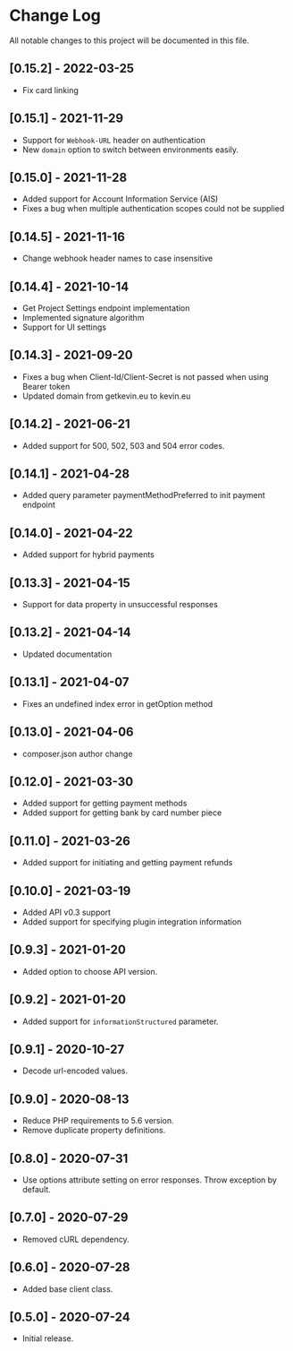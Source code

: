 # Change Log
All notable changes to this project will be documented in this file.

## [0.15.2] - 2022-03-25
- Fix card linking

## [0.15.1] - 2021-11-29
- Support for `Webhook-URL` header on authentication
- New `domain` option to switch between environments easily.

## [0.15.0] - 2021-11-28
- Added support for Account Information Service (AIS)
- Fixes a bug when multiple authentication scopes could not be supplied

## [0.14.5] - 2021-11-16
- Change webhook header names to case insensitive

## [0.14.4] - 2021-10-14
- Get Project Settings endpoint implementation
- Implemented signature algorithm
- Support for UI settings

## [0.14.3] - 2021-09-20
- Fixes a bug when Client-Id/Client-Secret is not passed when using Bearer token
- Updated domain from getkevin.eu to kevin.eu

## [0.14.2] - 2021-06-21
- Added support for 500, 502, 503 and 504 error codes.

## [0.14.1] - 2021-04-28
- Added query parameter paymentMethodPreferred to init payment endpoint

## [0.14.0] - 2021-04-22
- Added support for hybrid payments

## [0.13.3] - 2021-04-15
- Support for data property in unsuccessful responses

## [0.13.2] - 2021-04-14
- Updated documentation

## [0.13.1] - 2021-04-07
- Fixes an undefined index error in getOption method

## [0.13.0] - 2021-04-06
- composer.json author change

## [0.12.0] - 2021-03-30
- Added support for getting payment methods
- Added support for getting bank by card number piece

## [0.11.0] - 2021-03-26
- Added support for initiating and getting payment refunds

## [0.10.0] - 2021-03-19
- Added API v0.3 support
- Added support for specifying plugin integration information

## [0.9.3] - 2021-01-20
- Added option to choose API version.

## [0.9.2] - 2021-01-20
- Added support for `informationStructured` parameter.

## [0.9.1] - 2020-10-27
- Decode url-encoded values.

## [0.9.0] - 2020-08-13
- Reduce PHP requirements to 5.6 version.
- Remove duplicate property definitions.

## [0.8.0] - 2020-07-31
- Use options attribute setting on error responses. Throw exception by default.

## [0.7.0] - 2020-07-29
- Removed cURL dependency.

## [0.6.0] - 2020-07-28
- Added base client class.

## [0.5.0] - 2020-07-24
- Initial release.
